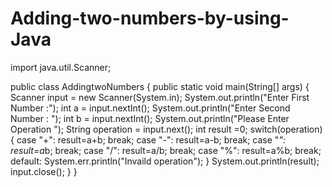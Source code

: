# Adding-two-numbers-by-using-Java

import java.util.Scanner;

public class AddingtwoNumbers {
	public static void main(String[] args) {
		Scanner input = new Scanner(System.in);
		System.out.println("Enter First Number :");
		int a = input.nextInt();
		System.out.println("Enter Second Number : ");
		int b = input.nextInt();
		System.out.println("Please Enter Operation ");
		String operation = input.next();
		int result =0;
		switch(operation) {
		case "+":
			result=a+b;
			break;
		case "-":
			result=a-b;
			break;
		case "*":
			result=a*b;
			break;
		case "/":
			result=a/b;
			break;
		case "%":
			result=a%b;
			break;
		default:
			System.err.println("Invaild operation");
		}
		System.out.println(result);
		input.close();
	}
}
